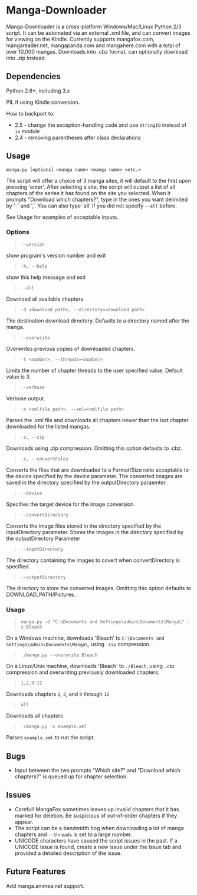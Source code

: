 # Manga-Downloader

Manga-Downloader is a cross-platform Windows/Mac/Linux Python 2/3 script.
It can be automated via an external .xml file, and can convert images for viewing on the Kindle.
Currently supports mangafox.com, mangareader.net, mangapanda.com and mangahere.com with a total
of over 10,000 mangas. Downloads into .cbz format, can optionally download into .zip instead.

## Dependencies

Python 2.6+, including 3.x

PIL if using Kindle conversion.

How to backport to:

  - 2.5 - change the exception-handling code and use `StringIO` instead of `io` module
  - 2.4 - removing parentheses after class declarations

## Usage

`manga.py [options] <manga name> <manga name> <etc.>`

The script will offer a choice of 3 manga sites, it will default to the first upon pressing 'enter'.
After selecting a site, the script will output a list of all chapters of the series it has found on
the site you selected.
When it prompts "Download which chapters?", type in the ones you want delimited by '-' and ','.
You can also type 'all' if you did not specify `--all` before.

See Usage for examples of acceptable inputs.

### Options

> `--version`

show program's version number and exit

> `-h, --help`

show this help message and exit

> `--all`

Download all available chapters.

> `-d <download path>, --directory=<download path>`

The destination download directory. Defaults to a directory named after the manga.

> `--overwrite`

Overwrites previous copies of downloaded chapters.

> `-t <number>, --threads=<number>`

Limits the number of chapter threads to the user specified value. Default value is 3.

> `--verbose`

Verbose output.

> `-x <xmlfile path>, --xml=<xmlfile path>`

Parses the .xml file and downloads all chapters newer than the last chapter downloaded for the
listed mangas.

> `-z, --zip`

Downloads using .zip compression.  Omitting this option defaults to .cbz.

> `-c, --convertFiles`

Converts the files that are downloaded to a Format/Size ratio acceptable to the device specified by
the device parameter. The converted images are saved in the directory specified by the
outputDirectory paraemter.

> `--device`

Specifies the target device for the image conversion.

> `--convertDirectory`

Converts the image files stored in the directory specified by the inputDirectory parameter. Stores
the images in the directory specified by the outputDirectory Parameter

> `--inputDirectory`

The directory containing the images to covert when convertDirectory is specified. 

> `--outputDirectory`

The directory to store the converted Images. Omitting this option defaults to
DOWNLOAD_PATH/Pictures.

### Usage

> `manga.py -d "C:\Documents and Settings\admin\Documents\Manga\" -z Bleach`

On a Windows machine, downloads 'Bleach' to `C:\Documents and Settings\admin\Documents\Manga\`,
using `.zip` compression.

> `./manga.py --overwrite Bleach`

On a Linux/Unix machine, downloads 'Bleach' to `./Bleach`, using `.cbz` compression and overwriting
previously downloaded chapters.

> `1,2,9-12`

Downloads chapters `1`, `2`, and `9` through `12`

> `all`

Downloads all chapters

> `./manga.py -x example.xml`

Parses `example.xml` to run the script.
 
## Bugs

- Input between the two prompts "Which site?" and "Download which chapters?" is queued up for
chapter selection.

## Issues

- Careful! MangaFox sometimes leaves up invalid chapters that it has marked for deletion.  Be
suspicious of out-of-order chapters if they appear.
- The script can be a bandwidth hog when downloading a lot of manga chapters and `--threads` is set
to a large number.
- UNICODE characters have caused the script issues in the past. If a UNICODE issue is found, create
a new issue under the Issue tab and provided a detailed description of the issue.

## Future Features

Add manga.animea.net support.
